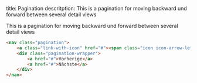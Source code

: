 title: Pagination
descritption: This is a pagination for moving backward und forward between several detail views

This is a pagination for moving backward und forward between several detail views

```html
<nav class="pagination">
    <a class="link-with-icon" href="#"><span class="icon icon-arrow-left-red" role="presentation"></span>Zurück</a>
    <div class="pagination-wrapper">
        <a href="#">Vorherige</a>
        <a href="#">Nächste</a>
    </div>
</nav>
```
